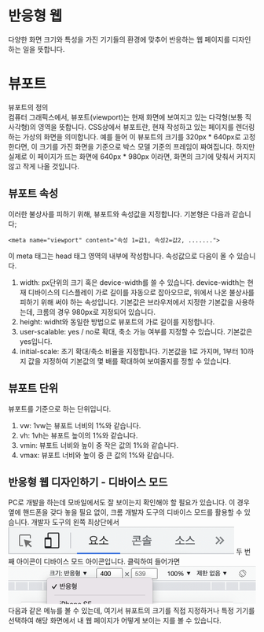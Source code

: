 # 반응형 웹
다양한 화면 크기와 특성을 가진 기기들의 환경에 맞추어 반응하는 웹 페이지를 디자인 하는 일을 뜻합니다.

# 뷰포트
뷰포트의 정의  
컴퓨터 그래픽스에서, 뷰포트(viewport)는 현재 화면에 보여지고 있는 다각형(보통 직사각형)의 영역을 뜻합니다. CSS상에서 뷰포트란, 현재 작성하고 있는 페이지를 렌더링 하는 가상의 화면을 의미합니다. 예를 들어 이 뷰포트의 크기를 320px * 640px로 고정한다면, 이 크기를 가진 화면을 기준으로 박스 모델 기준의 프레임이 짜여집니다. 하지만 실제로 이 페이지가 뜨는 화면에 640px * 980px 이라면, 화면의 크기에 맞춰서 커지지 않고 작게 나올 것입니다.  

## 뷰포트 속성
이러한 불상사를 피하기 위해, 뷰포트와 속성값을 지정합니다. 기본형은 다음과 같습니다;  
```
<meta name="viewport" content="속성 1=값1, 속성2=값2, .......">
```
이 meta 태그는 head 태그 영역의 내부에 작성합니다. 속성값으로 다음이 올 수 있습니다.  
1. width: px단위의 크기 혹은 device-width를 쓸 수 있습니다. device-width는 현재 디바이스의 디스플레이 가로 길이를 자동으로 잡아오므로, 위에서 나온 불상사를 피하기 위해 써야 하는 속성입니다. 기본값은 브라우저에서 지정한 기본값을 사용하는데, 크롬의 경우 980px로 지정되어 있습니다.  
2. height: widht와 동일한 방법으로 뷰포트의 가로 길이를 지정합니다.  
3. user-scalable: yes / no로 확대, 축소 가능 여부를 지정할 수 있습니다. 기본값은 yes입니다.  
4. initial-scale: 초기 확대/축소 비율을 지정합니다. 기본값을 1로 가지며, 1부터 10까지 값을 지정하여 기본값의 몇 배를 확대하여 보여줄지를 정할 수 있습니다.  
  

## 뷰포트 단위  
뷰포트를 기준으로 하는 단위입니다.  
1. vw: 1vw는 뷰포트 너비의 1%와 같습니다.  
2. vh: 1vh는 뷰포트 높이의 1%와 같습니다.  
3. vmin: 뷰포트 너비와 높이 중 작은 값의 1%와 같습니다.  
4. vmax: 뷰포트 너비와 높이 중 큰 값의 1%와 같습니다. 


## 반응형 웹 디자인하기 - 디바이스 모드  
PC로 개발을 하는데 모바일에서도 잘 보이는지 확인해야 할 필요가 있습니다. 이 경우 옆에 핸드폰을 갖다 놓을 필요 없이, 크롬 개발자 도구의 디바이스 모드를 활용할 수 있습니다. 
개발자 도구의 왼쪽 최상단에서  
![img66](./img/66.png)
두 번째 아이콘이 디바이스 모드 아이콘입니다. 클릭하여 들어가면  
![img67](./img/67.png) 다음과 같은 메뉴를 볼 수 있는데, 여기서 뷰포트의 크기를 직접 지정하거나 특정 기기를 선택하여 해당 화면에서 내 웹 페이지가 어떻게 보이는 지를 볼 수 있습니다.